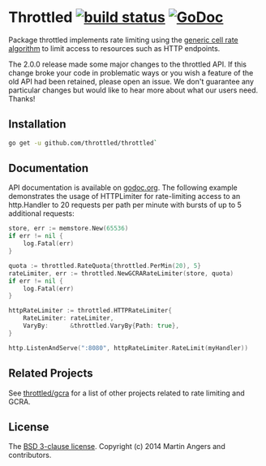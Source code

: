 # Throttled [![build status](https://secure.travis-ci.org/throttled/throttled.svg)](https://travis-ci.org/throttled/throttled) [![GoDoc](https://godoc.org/github.com/throttled/throttled?status.svg)](https://godoc.org/github.com/throttled/throttled)

Package throttled implements rate limiting using the [generic cell rate
algorithm][gcra] to limit access to resources such as HTTP endpoints.

The 2.0.0 release made some major changes to the throttled API. If
this change broke your code in problematic ways or you wish a feature
of the old API had been retained, please open an issue.  We don't
guarantee any particular changes but would like to hear more about
what our users need. Thanks!

## Installation

```sh
go get -u github.com/throttled/throttled`
```

## Documentation

API documentation is available on [godoc.org][doc]. The following
example demonstrates the usage of HTTPLimiter for rate-limiting access
to an http.Handler to 20 requests per path per minute with bursts of
up to 5 additional requests:

```go
store, err := memstore.New(65536)
if err != nil {
	log.Fatal(err)
}

quota := throttled.RateQuota{throttled.PerMin(20), 5}
rateLimiter, err := throttled.NewGCRARateLimiter(store, quota)
if err != nil {
	log.Fatal(err)
}

httpRateLimiter := throttled.HTTPRateLimiter{
	RateLimiter: rateLimiter,
	VaryBy:      &throttled.VaryBy{Path: true},
}

http.ListenAndServe(":8080", httpRateLimiter.RateLimit(myHandler))
```

## Related Projects

See [throttled/gcra][throttled-gcra] for a list of other projects related to
rate limiting and GCRA.

## License

The [BSD 3-clause license][bsd]. Copyright (c) 2014 Martin Angers and contributors.

[blog]: http://0value.com/throttled--guardian-of-the-web-server
[bsd]: https://opensource.org/licenses/BSD-3-Clause
[doc]: https://godoc.org/github.com/throttled/throttled
[gcra]: https://en.wikipedia.org/wiki/Generic_cell_rate_algorithm
[puerkitobio]: https://github.com/puerkitobio/
[pr]: https://github.com/throttled/throttled/compare
[throttled-gcra]: https://github.com/throttled/gcra

